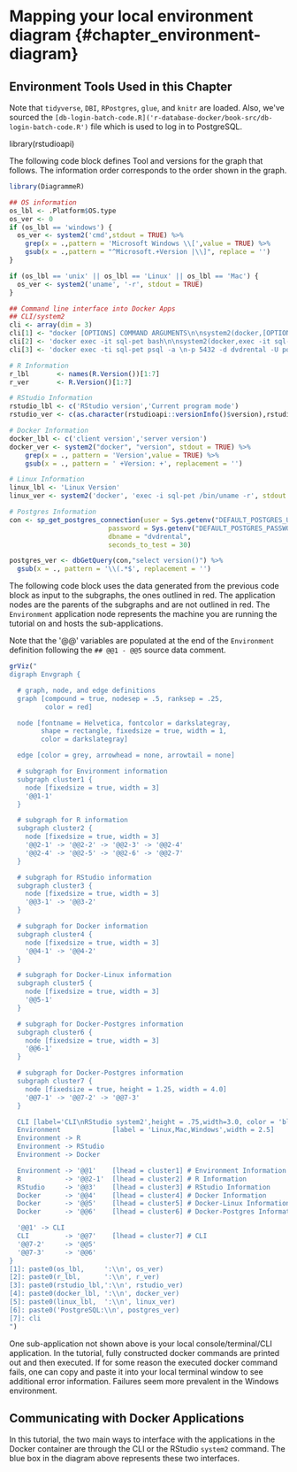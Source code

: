 # Mapping your local environment diagram {#chapter_environment-diagram}



## Environment Tools Used in this Chapter
Note that `tidyverse`, `DBI`, `RPostgres`, `glue`, and `knitr` are loaded.  Also, we've sourced the `[db-login-batch-code.R]('r-database-docker/book-src/db-login-batch-code.R')` file which is used to log in to PostgreSQL.

library(rstudioapi)

The following code block defines Tool and versions for the graph that follows.  The information order corresponds to the order shown in the graph.


```r
library(DiagrammeR)

## OS information
os_lbl <- .Platform$OS.type
os_ver <- 0
if (os_lbl == 'windows') {
  os_ver <- system2('cmd',stdout = TRUE) %>%
    grep(x = .,pattern = 'Microsoft Windows \\[',value = TRUE) %>%
    gsub(x = .,pattern = "^Microsoft.+Version |\\]", replace = '')
}

if (os_lbl == 'unix' || os_lbl == 'Linux' || os_lbl == 'Mac') {
  os_ver <- system2('uname', '-r', stdout = TRUE)
}

## Command line interface into Docker Apps
## CLI/system2
cli <- array(dim = 3)
cli[1] <- "docker [OPTIONS] COMMAND ARGUMENTS\n\nsystem2(docker,[OPTIONS,]\n, COMMAND,ARGUMENTS)"
cli[2] <- 'docker exec -it sql-pet bash\n\nsystem2(docker,exec -it sql-pet bash)' 
cli[3] <- 'docker exec -ti sql-pet psql -a \n-p 5432 -d dvdrental -U postgres\n\nsystem2(docker,exec -ti sql-pet psql -a \n-p 5432 -d dvdrental -U postgres)'

# R Information
r_lbl       <- names(R.Version())[1:7]
r_ver       <- R.Version()[1:7]

# RStudio Information
rstudio_lbl <- c('RStudio version','Current program mode')
rstudio_ver <- c(as.character(rstudioapi::versionInfo()$version),rstudioapi::versionInfo()$mode)

# Docker Information
docker_lbl <- c('client version','server version')
docker_ver <- system2("docker", "version", stdout = TRUE) %>% 
    grep(x = ., pattern = 'Version',value = TRUE) %>%
    gsub(x = ., pattern = ' +Version: +', replacement = '')

# Linux Information
linux_lbl <- 'Linux Version'
linux_ver <- system2('docker', 'exec -i sql-pet /bin/uname -r', stdout = TRUE)

# Postgres Information
con <- sp_get_postgres_connection(user = Sys.getenv("DEFAULT_POSTGRES_USER_NAME"),
                         password = Sys.getenv("DEFAULT_POSTGRES_PASSWORD"),
                         dbname = "dvdrental",
                         seconds_to_test = 30)

postgres_ver <- dbGetQuery(con,"select version()") %>%
  gsub(x = ., pattern = '\\(.*$', replacement = '')
```

The following code block uses the data generated from the previous code block as input to the subgraphs, the ones outlined in red.  The application nodes are the parents of the subgraphs and are not outlined in red.  The `Environment` application node represents the machine you are running the tutorial on and hosts the sub-applications.  

Note that the '@@' variables are populated at the end of the `Environment` definition following the `## @@1 - @@5` source data comment.



```r
grViz("
digraph Envgraph {

  # graph, node, and edge definitions
  graph [compound = true, nodesep = .5, ranksep = .25,
         color = red]

  node [fontname = Helvetica, fontcolor = darkslategray,
        shape = rectangle, fixedsize = true, width = 1,
        color = darkslategray]

  edge [color = grey, arrowhead = none, arrowtail = none]

  # subgraph for Environment information
  subgraph cluster1 {
    node [fixedsize = true, width = 3]
    '@@1-1' 
  }

  # subgraph for R information
  subgraph cluster2 {
    node [fixedsize = true, width = 3]
    '@@2-1' -> '@@2-2' -> '@@2-3' -> '@@2-4'
    '@@2-4' -> '@@2-5' -> '@@2-6' -> '@@2-7'
  }

  # subgraph for RStudio information
  subgraph cluster3 {
    node [fixedsize = true, width = 3]
    '@@3-1' -> '@@3-2'
  }

  # subgraph for Docker information
  subgraph cluster4 {
    node [fixedsize = true, width = 3]
    '@@4-1' -> '@@4-2'
  }

  # subgraph for Docker-Linux information
  subgraph cluster5 {
    node [fixedsize = true, width = 3]
    '@@5-1' 
  }

  # subgraph for Docker-Postgres information
  subgraph cluster6 {
    node [fixedsize = true, width = 3]
    '@@6-1' 
  }

  # subgraph for Docker-Postgres information
  subgraph cluster7 {
    node [fixedsize = true, height = 1.25, width = 4.0]
    '@@7-1' -> '@@7-2' -> '@@7-3'
  }

  CLI [label='CLI\nRStudio system2',height = .75,width=3.0, color = 'blue' ]
  Environment             [label = 'Linux,Mac,Windows',width = 2.5]
  Environment -> R
  Environment -> RStudio
  Environment -> Docker

  Environment -> '@@1'    [lhead = cluster1] # Environment Information
  R           -> '@@2-1'  [lhead = cluster2] # R Information
  RStudio     -> '@@3'    [lhead = cluster3] # RStudio Information
  Docker      -> '@@4'    [lhead = cluster4] # Docker Information
  Docker      -> '@@5'    [lhead = cluster5] # Docker-Linux Information
  Docker      -> '@@6'    [lhead = cluster6] # Docker-Postgres Information

  '@@1' -> CLI
  CLI         -> '@@7'    [lhead = cluster7] # CLI 
  '@@7-2'     -> '@@5'
  '@@7-3'     -> '@@6'
}
[1]: paste0(os_lbl,     ':\\n', os_ver)
[2]: paste0(r_lbl,      ':\\n', r_ver)
[3]: paste0(rstudio_lbl,':\\n', rstudio_ver)
[4]: paste0(docker_lbl, ':\\n', docker_ver)
[5]: paste0(linux_lbl,  ':\\n', linux_ver)
[6]: paste0('PostgreSQL:\\n', postgres_ver)
[7]: cli
")
```

One sub-application not shown above is your local console/terminal/CLI application.  In the tutorial, fully constructed docker commands are printed out and then executed.  If for some reason the executed docker command fails, one can copy and paste it into your local terminal window to see additional error information.  Failures seem more prevalent in the Windows environment.

## Communicating with Docker Applications

In this tutorial, the two main ways to interface with the applications in the Docker container are through the CLI or the RStudio `system2` command.  The blue box in the diagram above represents these two interfaces.  
